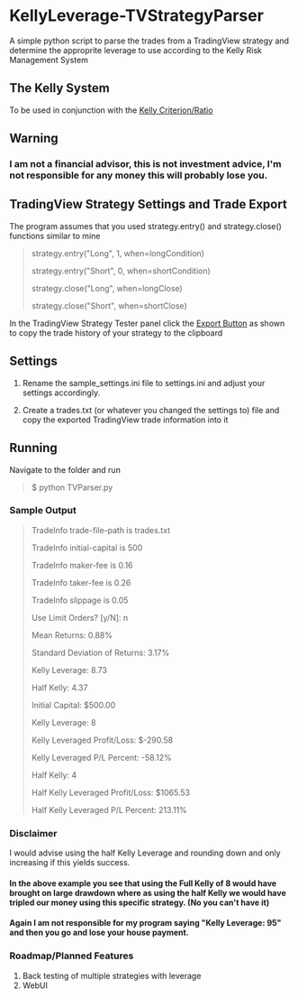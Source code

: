 # KellyLeverage-TVStrategyParser
A simple python script to parse the trades from a TradingView strategy and determine the approprite leverage to use according to the Kelly Risk Management System

## The Kelly System
To be used in conjunction with the [Kelly Criterion/Ratio](https://www.tradingview.com/script/bnpAXRtm-Kelly-Ratio/)

## Warning
### I am not a financial advisor, this is not investment advice, I'm not responsible for any money this will probably lose you.


## TradingView Strategy Settings and Trade Export
The program assumes that you used strategy.entry() and strategy.close() functions similar to mine


>strategy.entry("Long", 1, when=longCondition)
>
>strategy.entry("Short", 0,  when=shortCondition)
>
>strategy.close("Long", when=longClose)
>
>strategy.close("Short", when=shortClose)


In the TradingView Strategy Tester panel click the [Export Button](https://i.imgur.com/m6oyxDH.png) as shown to copy the trade history of your strategy to the clipboard


## Settings
1. Rename the sample_settings.ini file to settings.ini and adjust your settings accordingly.

2. Create a trades.txt (or whatever you changed the settings to) file and copy the exported TradingView trade information into it

## Running
Navigate to the folder and run

>$ python TVParser.py

### Sample Output

>TradeInfo trade-file-path is trades.txt
>
>TradeInfo initial-capital is 500
>
>TradeInfo maker-fee is 0.16
>
>TradeInfo taker-fee is 0.26
>
>TradeInfo slippage is 0.05
>
>Use Limit Orders? [y/N]: n
>
>
>Mean Returns: 0.88%
>
>Standard Deviation of Returns: 3.17%
>
>
>Kelly Leverage: 8.73
>
>Half Kelly: 4.37
>
>Initial Capital: $500.00
>
>
>Kelly Leverage: 8
>
>Kelly Leveraged Profit/Loss: $-290.58
>
>Kelly Leveraged P/L Percent: -58.12%
>
>
>
>
>Half Kelly: 4
>
>Half Kelly Leveraged Profit/Loss: $1065.53
>
>Half Kelly Leveraged P/L Percent: 213.11%



### Disclaimer
I would advise using the half Kelly Leverage and rounding down and only increasing if this yields success. 

#### In the above example you see that using the Full Kelly of 8 would have brought on large drawdown where as using the half Kelly we would have tripled our money using this specific strategy. (No you can't have it)


#### Again I am not responsible for my program saying "Kelly Leverage: 95" and then you go and lose your house payment.

### Roadmap/Planned Features
1. Back testing of multiple strategies with leverage
2. WebUI
